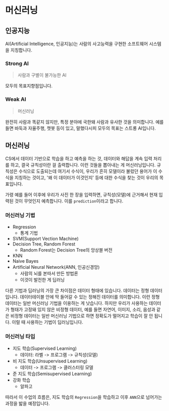 # 머신러닝

## 인공지능

AI(Artificial Intelligence, 인공지능)는 사람의 사고능력을 구현한 소프트웨어 시스템을 지칭합니다.

### Strong AI
> 사람과 구별이 불가능한 AI

모두의 목표지향점입니다. 

### Weak AI
> 머신러닝

완전히 사람과 똑같지 않지만, 특정 분야에 국한돼 사람과 유사한 것을 의미합니다. 예를 들면 바둑과 자율주행, 챗봇 등이 있고, 말했다시피 모두의 목표는 스트롱 AI입니다.

## 머신러닝

CS에서 데이터 기반으로 학습을 하고 예측을 하는 것, 데이터와 해답을 계속 입력 처리를 하고, 결국 규칙성이란 걸 출력합니다. 이런 것들을 뽑아내는 게 머신러닝입니다. 규칙성은 수식으로 도출되는데 여기서 수식이, 우리가 흔히 모델이라 불렀던 용어가 이 수식을 지칭하는 것이고, '왜 이 데이터가 이것인지' 등에 대한 수식을 찾는 것이 우리의 목표입니다.

가령 예를 들어 이후에 우리가 사진 한 장을 입력하면, 규칙성(모델)에 근거해서 현재 입력된 것이 무엇인지 예측합니다. 이를 <code>prediction</code>이라고 합니다.

### 머신러닝 기법

- Regression
  - 통계 기법
- SVM(Support Vection Machine)
- Decision Tree, Random Forest
  - Random Forest는 Decision Tree의 앙상블 버전
- KNN
- Naive Bayes
- Artificial Neural Network(ANN, 인공신경망)
  - 사람의 뇌를 본따서 만든 방법론
  - 이것이 발전한 게 딥러닝

다른 기법과 딥러닝의 가장 큰 차이점은 데이터 형태에 있습니다. 데이터는 정형 데이터입니다. 데이터테이블 안에 딱 들어갈 수 있는 정해진 데이터를 의미합니다. 이런 정형 데이터는 일반 머신러닝 기법을 이용하는 게 낫습니다. 하지만 우리가 사용하는 데이터가 형태가 고정돼 있지 않은 비정형 데이터, 예를 들면 자연어, 이미지, 소리, 음성과 같은 비정형 데이터는 일반 머신러닝 기법으로 하면 정확도가 떨어지고 학습이 잘 안 됩니다. 이럴 때 사용하는 기법이 딥러닝입니다.

### 머신러닝 타입

- 지도 학습(Supervised Learning)
  - 데이터: 라벨 -> 프로그램 -> 규칙성(모델)
- 비 지도 학습(Unsupervised Learning)
  - 데이터 -> 프로그램 -> 클러스터링 모델
- 준 지도 학습(Semisupervised Learning)
- 강화 학습
  - 알파고

따라서 이 수업의 흐름은, 지도 학습의 <code>Regression</code>을 학습하고 이후 <code>ANN</code>으로 넘어가는 과정을 밟을 예정입니다.